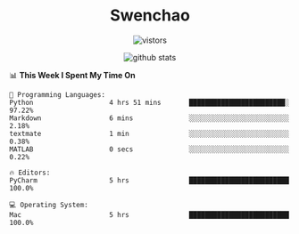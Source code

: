<h1 align="center">Swenchao</h3>

<p align="center">
  <img src="https://visitor-badge.glitch.me/badge?page_id=Swenchao" alt="vistors" />
</p>

<p align="center">
  <img src="https://github-readme-stats.vercel.app/api?username=Swenchao&count_private=true&show_icons=true&theme=vue-dark&hide_title=true" alt="github stats" />
</p>

<!--START_SECTION:waka-->
📊 **This Week I Spent My Time On** 

```text
💬 Programming Languages: 
Python                   4 hrs 51 mins       ████████████████████████░   97.22% 
Markdown                 6 mins              ░░░░░░░░░░░░░░░░░░░░░░░░░   2.18% 
textmate                 1 min               ░░░░░░░░░░░░░░░░░░░░░░░░░   0.38% 
MATLAB                   0 secs              ░░░░░░░░░░░░░░░░░░░░░░░░░   0.22%

🔥 Editors: 
PyCharm                  5 hrs               █████████████████████████   100.0%

💻 Operating System: 
Mac                      5 hrs               █████████████████████████   100.0%

```


<!--END_SECTION:waka-->
